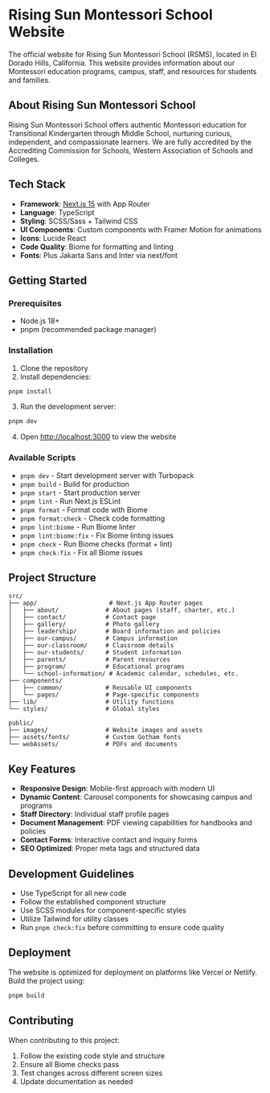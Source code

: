 # Rising Sun Montessori School Website

The official website for Rising Sun Montessori School (RSMS), located in El Dorado Hills, California. This website provides information about our Montessori education programs, campus, staff, and resources for students and families.

## About Rising Sun Montessori School

Rising Sun Montessori School offers authentic Montessori education for Transitional Kindergarten through Middle School, nurturing curious, independent, and compassionate learners. We are fully accredited by the Accrediting Commission for Schools, Western Association of Schools and Colleges.

## Tech Stack

- **Framework**: [Next.js 15](https://nextjs.org) with App Router
- **Language**: TypeScript
- **Styling**: SCSS/Sass + Tailwind CSS
- **UI Components**: Custom components with Framer Motion for animations
- **Icons**: Lucide React
- **Code Quality**: Biome for formatting and linting
- **Fonts**: Plus Jakarta Sans and Inter via next/font

## Getting Started

### Prerequisites

- Node.js 18+ 
- pnpm (recommended package manager)

### Installation

1. Clone the repository
2. Install dependencies:

```bash
pnpm install
```

3. Run the development server:

```bash
pnpm dev
```

4. Open [http://localhost:3000](http://localhost:3000) to view the website

### Available Scripts

- `pnpm dev` - Start development server with Turbopack
- `pnpm build` - Build for production
- `pnpm start` - Start production server
- `pnpm lint` - Run Next.js ESLint
- `pnpm format` - Format code with Biome
- `pnpm format:check` - Check code formatting
- `pnpm lint:biome` - Run Biome linter
- `pnpm lint:biome:fix` - Fix Biome linting issues
- `pnpm check` - Run Biome checks (format + lint)
- `pnpm check:fix` - Fix all Biome issues

## Project Structure

```
src/
├── app/                    # Next.js App Router pages
│   ├── about/             # About pages (staff, charter, etc.)
│   ├── contact/           # Contact page
│   ├── gallery/           # Photo gallery
│   ├── leadership/        # Board information and policies
│   ├── our-campus/        # Campus information
│   ├── our-classroom/     # Classroom details
│   ├── our-students/      # Student information
│   ├── parents/           # Parent resources
│   ├── program/           # Educational programs
│   └── school-information/ # Academic calendar, schedules, etc.
├── components/
│   ├── common/            # Reusable UI components
│   └── pages/             # Page-specific components
├── lib/                   # Utility functions
└── styles/                # Global styles

public/
├── images/                # Website images and assets
├── assets/fonts/          # Custom Gotham fonts
└── webAssets/             # PDFs and documents
```

## Key Features

- **Responsive Design**: Mobile-first approach with modern UI
- **Dynamic Content**: Carousel components for showcasing campus and programs
- **Staff Directory**: Individual staff profile pages
- **Document Management**: PDF viewing capabilities for handbooks and policies
- **Contact Forms**: Interactive contact and inquiry forms
- **SEO Optimized**: Proper meta tags and structured data

## Development Guidelines

- Use TypeScript for all new code
- Follow the established component structure
- Use SCSS modules for component-specific styles
- Utilize Tailwind for utility classes
- Run `pnpm check:fix` before committing to ensure code quality

## Deployment

The website is optimized for deployment on platforms like Vercel or Netlify. Build the project using:

```bash
pnpm build
```

## Contributing

When contributing to this project:
1. Follow the existing code style and structure
2. Ensure all Biome checks pass
3. Test changes across different screen sizes
4. Update documentation as needed
